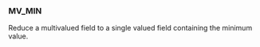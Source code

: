 <!--
This is generated by ESQL's AbstractFunctionTestCase. Do no edit it. See ../README.md for how to regenerate it.
-->

### MV_MIN
Reduce a multivalued field to a single valued field containing the minimum value.

